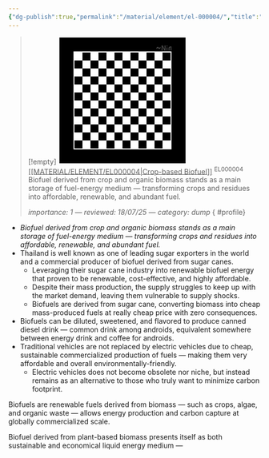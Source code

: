 ```yaml
---
{"dg-publish":true,"permalink":"/material/element/el-000004/","title":"Crop-based Biofuel","tags":["-element","-todo/icon"]}
---
```


>[!empty]
> ![PlaceholderIcon.png|icon](/img/user/RESOURCE/ASSET/OTHER/PlaceholderIcon.png) <u class="title">[[MATERIAL/ELEMENT/EL000004\|Crop-based Biofuel]]</u> <sup class="title">EL000004</sup> <b class="title"> </b>
> Biofuel derived from crop and organic biomass stands as a main storage of fuel-energy medium — transforming crops and residues into affordable, renewable, and abundant fuel.
> 
> <i class="small">importance: 1 — reviewed: 18/07/25 — category: dump</i>
{ #profile}


- *Biofuel derived from crop and organic biomass stands as a main storage of fuel-energy medium — transforming crops and residues into affordable, renewable, and abundant fuel.*
- Thailand is well known as one of leading sugar exporters in the world and a commercial producer of biofuel derived from sugar canes.
	- Leveraging their sugar cane industry into renewable biofuel energy that proven to be renewable, cost-effective, and highly affordable.
	- Despite their mass production, the supply struggles to keep up with the market demand, leaving them vulnerable to supply shocks.
	- Biofuels are derived from sugar cane, converting biomass into cheap mass-produced fuels at really cheap price with zero consequences.
- Biofuels can be diluted, sweetened, and flavored to produce canned diesel drink — common drink among androids, equivalent somewhere between energy drink and coffee for androids.
- Traditional vehicles are not replaced by electric vehicles due to cheap, sustainable commercialized production of fuels — making them very affordable and overall environmentally-friendly.
	- Electric vehicles does not become obsolete nor niche, but instead remains as an alternative to those who truly want to minimize carbon footprint.

Biofuels are renewable fuels derived from biomass — such as crops, algae, and organic waste — allows energy production and carbon capture at globally commercialized scale.

Biofuel derived from plant-based biomass presents itself as both sustainable and economical liquid energy medium — 

